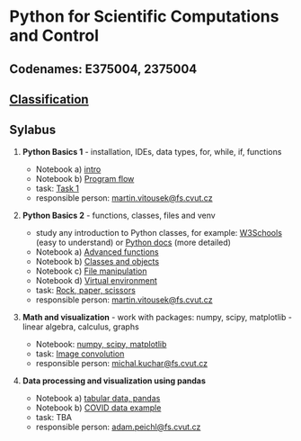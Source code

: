# Python for Scientific Computations and Control 
## Codenames: E375004, 2375004

## [Classification](courses/classification.md)

## Sylabus

1. **Python Basics 1** - installation, IDEs, data types, for, while, if, functions

   - Notebook a) [intro](courses/intro.md)
   - Notebook b) [Program flow](courses/E375004/python_basics_1/basics_01.ipynb)
   - task: [Task 1](tasks/EN_Ceasar_cipher_encryption.ipynb)
   - responsible person: martin.vitousek@fs.cvut.cz
   
2. **Python Basics 2** - functions, classes, files and venv

   - study any introduction to Python classes, for example: [W3Schools](https://www.w3schools.com/python/python_classes.asp) (easy to understand) or [Python docs](https://docs.python.org/3/tutorial/classes.html) (more detailed)
   - Notebook a) [Advanced functions](courses/E375004/python_basics_2/basics_02a_functions_adv.ipynb)
   - Notebook b) [Classes and objects](courses/E375004/python_basics_2/basics_02b_oop.ipynb)
   - Notebook c) [File manipulation](courses/E375004/python_basics_2/basics_02c_files.ipynb)
   - Notebook d) [Virtual environment](courses/E375004/python_basics_2/basics_02d_venv.ipynb)
   - task: [Rock, paper, scissors](tasks/rock_paper_scissors)
   - responsible person: martin.vitousek@fs.cvut.cz

3. **Math and visualization** - work with packages: numpy, scipy, matplotlib - linear algebra, calculus, graphs 

   - Notebook: [numpy, scipy, matplotlib](courses/E375004/numpy_matplotlib/numpy_matplotlib.ipynb)
   - task: [Image convolution](tasks/EN_numpy_convolution_filter.ipynb)
   - responsible person: michal.kuchar@fs.cvut.cz

4. **Data processing and visualization using pandas**

   - Notebook a) [tabular data, pandas](courses/E375004/data_pandas/basics_01.ipynb)
   - Notebook b) [COVID data example](courses/E375004/data_pandas/basics_02.ipynb)
   - task: TBA
   - responsible person: adam.peichl@fs.cvut.cz
